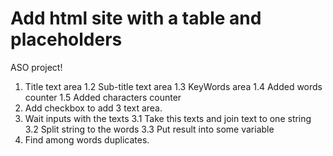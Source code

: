 # Add html site with a table and placeholders

ASO project!

1. Title text area
   1.2 Sub-title text area
   1.3 KeyWords area
   1.4 Added words counter
   1.5 Added characters counter
2. Add checkbox to add 3 text area.
3. Wait inputs with the texts
   3.1 Take this texts and join text to one string
   3.2 Split string to the words
   3.3 Put result into some variable
4. Find among words duplicates.
